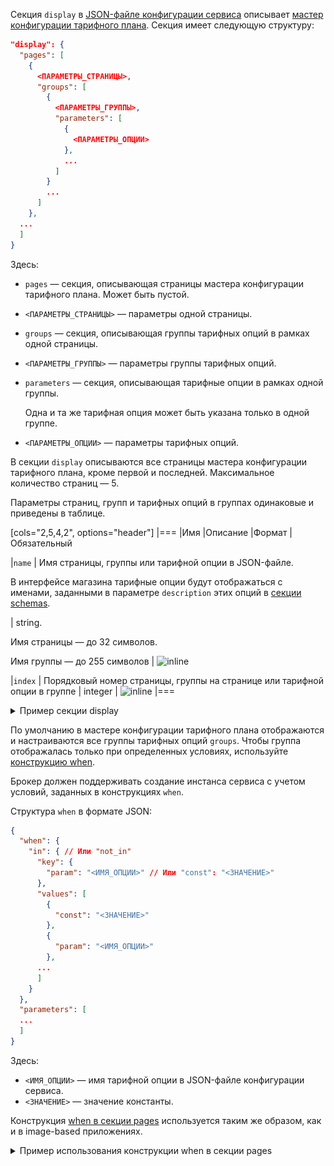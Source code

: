 Секция `display` в [JSON-файле конфигурации сервиса](../../../manage-saas-apps/saas-add/#service_config) описывает [мастер конфигурации тарифного плана](/ru/tools-for-using-services/vendor-account/manage-apps/concepts/about/#xaas_wizard). Секция имеет следующую структуру:

```json
"display": {
  "pages": [
    {
      <ПАРАМЕТРЫ_СТРАНИЦЫ>,
      "groups": [
        {
          <ПАРАМЕТРЫ_ГРУППЫ>,
          "parameters": [
            {
              <ПАРАМЕТРЫ_ОПЦИИ>
            },
            ...
          ]
        }
        ...
      ]
    },
  ...
  ]
}
```

Здесь:

* `pages` — секция, описывающая страницы мастера конфигурации тарифного плана. Может быть пустой.
* `<ПАРАМЕТРЫ_СТРАНИЦЫ>` — параметры одной страницы.
* `groups` — секция, описывающая группы тарифных опций в рамках одной страницы.
* `<ПАРАМЕТРЫ_ГРУППЫ>` — параметры группы тарифных опций.
* `parameters` — секция, описывающая тарифные опции в рамках одной группы.

   <warn>

   Одна и та же тарифная опция может быть указана только в одной группе.

   </warn>
* `<ПАРАМЕТРЫ_ОПЦИИ>` — параметры тарифных опций.

В секции `display` описываются все страницы мастера конфигурации тарифного плана, кроме первой и последней. Максимальное количество страниц — 5.

Параметры страниц, групп и тарифных опций в группах одинаковые и приведены в таблице.

[cols="2,5,4,2", options="header"]
|===
|Имя
|Описание
|Формат
|Обязательный

|`name`
|
Имя страницы, группы или тарифной опции в JSON-файле.

<warn>

В интерфейсе магазина тарифные опции будут отображаться с именами, заданными в параметре `description` этих опций в [секции schemas](../schemas-section).

</warn>
|
string.

Имя страницы — до 32 символов.

Имя группы — до 255 символов
| ![](/ru/assets/check.svg "inline")

|`index`
|
Порядковый номер страницы, группы на странице или тарифной опции в группе
|
integer
| ![](/en/assets/no.svg "inline")
|===

<details>
<summary>Пример секции display</summary>

```json
"display": {
  "pages": [
    {
      "name": "Настройки", // Имя страницы
      "index": 0,
      "groups": [
        {
          "name": "", // Имя группы
          "index": 0,
          "parameters": [
            {
              "name": "api_requests_daily_limit", // Имя тарифной опции в JSON-файле
              "index": 0,
            },
            {
              "name": "groups",
              "index": 1,
            },
            {
              "name": "products",
              "index": 2,
            },
            {
              "name": "reports",
              "index": 3
            }
          ]
        }
      ]
    }
  ]
}
```

Этому содержимому секции `display` соответствует мастер конфигурации тарифного плана, приведенный на рисунке:

![](../assets/Wizard_SaaS.png)

</details>

По умолчанию в мастере конфигурации тарифного плана отображаются и настраиваются все группы тарифных опций `groups`. Чтобы группа отображалась только при определенных условиях, используйте [конструкцию when](/ru/tools-for-using-services/vendor-account/manage-apps/ibservice_add/ibservice_configure/ib_display/#IBdisplay_when).

<warn>

Брокер должен поддерживать создание инстанса сервиса с учетом условий, заданных в конструкциях `when`.

</warn>

Структура `when` в формате JSON:

```json
{
  "when": {
    "in": { // Или "not_in"
      "key": {
        "param": "<ИМЯ_ОПЦИИ>" // Или "const": "<ЗНАЧЕНИЕ>"
      },
      "values": [
        {
          "const": "<ЗНАЧЕНИЕ>"
        },
        {
          "param": "<ИМЯ_ОПЦИИ>"
        },
      ...
      ]
    }
  },
  "parameters": [
  ...
  ]
}
```

Здесь:

* `<ИМЯ_ОПЦИИ>` — имя тарифной опции в JSON-файле конфигурации сервиса.
* `<ЗНАЧЕНИЕ>` — значение константы.

Конструкция [when в секции pages](/ru/tools-for-using-services/vendor-account/manage-apps/ibservice_add/ibservice_configure/ib_display/#IBdisplay_when_in_pages) используется таким же образом, как и в image-based приложениях.

<details>
<summary>Пример использования конструкции when в секции pages</summary>

```json
{
  "pages": [
    {
      "name": "Настройки бекапа", // Имя страницы
      "groups": [
        {
          "name": "High-frequency бекап", // Имя группы тарифных опций
          "parameters": [
            {
              "name": "frequency_per_day" // Имя тарифной опции в JSON-файле
            }
          ],
          "when": {
            "in": {
              "key": {
                "param": "backup_method" // Имя тарифной опции в JSON-файле
              },
              "values": [
                {
                  "const": "high-frequency"
                }
              ]
            }
          }
        }
      ]
    }
  ]
}
```

В этом примере настраивается частота создания бекапов. Если значение тарифной опции `backup_method` равно `high-frequency`, в мастере конфигурации тарифного плана будет отображаться группа `High-frequency бекап` с тарифной опцией `frequency_per_day`.

Тарифная опция `backup_method`:

* Может использоваться в конструкции `when` в других группах.
* Должна быть задана в `parameters` в другой группе.

Тарифная опция `frequency_per_day` не может использоваться в других группах:

* В конструкции `when` — потому что поддерживается один уровень иерархии зависимостей.
* В `parameters` — потому что одна тарифная опция может быть указана только в одной группе.

</details>
